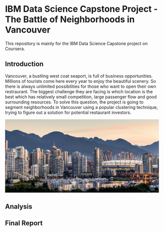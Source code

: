 # IBM Data Science Capstone Project - The Battle of Neighborhoods in Vancouver

This repository is mainly for the IBM Data Science Capstone project on Coursera.


## Introduction
Vancouver, a bustling west coat seaport, is full of business opportunities. Millions of tourists come here every year to enjoy the beautiful scenery. So there is always unlimited possibilities for those who want to open their own restraurant. The biggest challenge they are facing is which location is the best which has relatively small competition, large passenger flow and good surrounding resources. To solve this question, the project is going to segment neighborhoods in Vancouver using a popular clustering technique, trying to figure out a solution for potential restaurant investors.

![](./img/vancouver.jpg)

## Analysis 

## Final Report 






